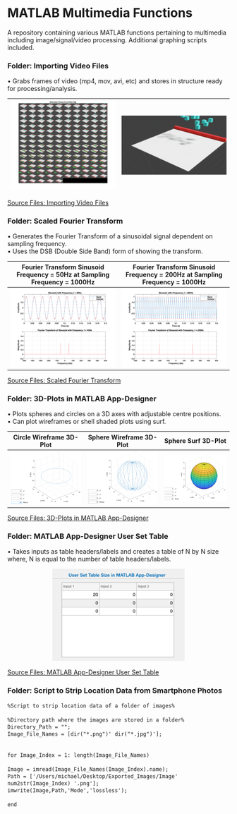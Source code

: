 # MATLAB Multimedia Functions
A repository containing various MATLAB functions pertaining to multimedia including image/signal/video processing. Additional graphing scripts included.


### Folder: Importing Video Files
• Grabs frames of video (mp4, mov, avi, etc) and stores in structure ready for processing/analysis.

|<img src="README Images/Import_Video_Frames.png" width = "600">|<img src="README Images/Import_Video_Frames.gif" width = "600">|
|---|---|

[Source Files: Importing Video Files](https://github.com/MichaelTr7/MATLAB-Multimedia-Functions/tree/master/Importing%20Video%20Files)

### Folder: Scaled Fourier Transform
• Generates the Fourier Transform of a sinusoidal signal dependent on sampling frequency.
<br/>
• Uses the DSB (Double Side Band) form of showing the transform.


|Fourier Transform Sinusoid Frequency = 50Hz at Sampling Frequency = 1000Hz|Fourier Transform Sinusoid Frequency = 200Hz at Sampling Frequency = 1000Hz|
|--|--|
|<img src="README Images/Scaled_Fourier_Transform.png" width = "600">|<img src="README Images/Scaled_Fourier_Transform_2.png" width = "600">|

[Source Files: Scaled Fourier Transform](https://github.com/MichaelTr7/MATLAB-Multimedia-Functions/tree/master/Scaled%20Fourier%20Transform)

### Folder: 3D-Plots in MATLAB App-Designer
• Plots spheres and circles on a 3D axes with adjustable centre positions. <br/>
• Can plot wireframes or shell shaded plots using surf.


|Circle Wireframe 3D-Plot|Sphere Wireframe 3D-Plot|Sphere Surf 3D-Plot|
|--|--|--|
|<img src="README Images/3D_Circle.png" width = "500">|<img src="README Images/3D_Sphere.png" width = "500">|<img src="README Images/3D_Sphere_Surf.png" width = "500">|

[Source Files: 3D-Plots in MATLAB App-Designer](https://github.com/MichaelTr7/MATLAB-Multimedia-Functions/tree/master/3D-Plots%20in%20Matlab%20App-Designer)



### Folder: MATLAB App-Designer User Set Table
• Takes inputs as table headers/labels and creates a table of N by N size where, N is equal to the number of table headers/labels. <br/>
<p align = 'center'><img src="README Images/User Size Chosen Table.png" width = "300"></p> 

[Source Files: MATLAB App-Designer User Set Table](https://github.com/MichaelTr7/MATLAB-Multimedia-Functions/tree/master/MATLAB%20App-Designer%20User%20Set%20Table)

### Folder: Script to Strip Location Data from Smartphone Photos

```
%Script to strip location data of a folder of images%

%Directory path where the images are stored in a folder%
Directory_Path = "";
Image_File_Names = [dir("*.png")' dir("*.jpg")'];


for Image_Index = 1: length(Image_File_Names)

Image = imread(Image_File_Names(Image_Index).name);
Path = ['/Users/michael/Desktop/Exported_Images/Image' num2str(Image_Index) '.png'];
imwrite(Image,Path,'Mode','lossless');

end
```



